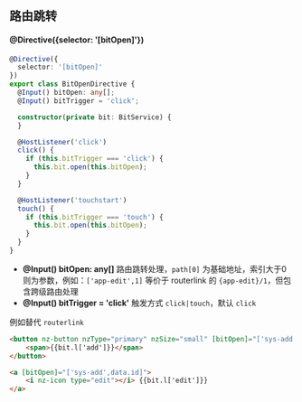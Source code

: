 ## 路由跳转

#### @Directive({selector: '[bitOpen]'})

```typescript
@Directive({
  selector: '[bitOpen]'
})
export class BitOpenDirective {
  @Input() bitOpen: any[];
  @Input() bitTrigger = 'click';

  constructor(private bit: BitService) {
  }

  @HostListener('click')
  click() {
    if (this.bitTrigger === 'click') {
      this.bit.open(this.bitOpen);
    }
  }

  @HostListener('touchstart')
  touch() {
    if (this.bitTrigger === 'touch') {
      this.bit.open(this.bitOpen);
    }
  }
}
```

- **@Input() bitOpen: any[]** 路由跳转处理，`path[0]` 为基础地址，索引大于0则为参数，例如：`['app-edit',1]` 等价于 routerlink 的 `{app-edit}/1`，但包含跨级路由处理
- **@Input() bitTrigger = 'click'** 触发方式 `click|touch`，默认 `click`

例如替代 `routerlink`

```html
<button nz-button nzType="primary" nzSize="small" [bitOpen]="['sys-add']">
    <span>{{bit.l['add']}}</span>
</button>

<a [bitOpen]="['sys-add',data.id]">
    <i nz-icon type="edit"></i> {{bit.l['edit']}}
</a>
```
